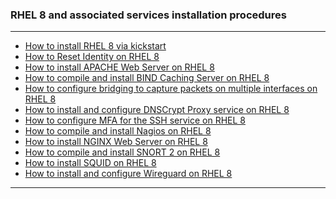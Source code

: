 ### RHEL 8 and associated services installation procedures
- - - -
- [How to install RHEL 8 via kickstart](https://github.com/nomorespice/rhel8-howto/wiki/How-to-install-RHEL-8-via-kickstart)
- [How to Reset Identity on RHEL 8](https://github.com/nomorespice/rhel8-howto/wiki/How-to-Reset-Identity-on-RHEL-8)
- [How to install APACHE Web Server on RHEL 8](https://github.com/nomorespice/rhel8-howto/wiki/How-to-install-APACHE-Web-Server-on-RHEL-8)
- [How to compile and install BIND Caching Server on RHEL 8](https://github.com/nomorespice/rhel8-howto/wiki/How-to-compile-and-install-BIND-Caching-Server-on-RHEL-8)
- [How to configure bridging to capture packets on multiple interfaces on RHEL 8](https://github.com/nomorespice/rhel8-howto/wiki/How-to-configure-bridging-to-capture-packets-on-multiple-interfaces-on-RHEL-8)
- [How to install and configure DNSCrypt Proxy service on RHEL 8](https://github.com/nomorespice/rhel8-howto/wiki/How-to-install-and-configure-DNSCrypt-Proxy-service-on-RHEL-8)
- [How to configure MFA for the SSH service on RHEL 8](https://github.com/nomorespice/rhel8-howto/wiki/How-to-configure-MFA-for-the-SSH-service-on-RHEL-8)
- [How to compile and install Nagios on RHEL 8](https://github.com/nomorespice/rhel8-howto/wiki/How-to-compile-and-install-Nagios-on-RHEL-8)
- [How to install NGINX Web Server on RHEL 8](https://github.com/nomorespice/rhel8-howto/wiki/How-to-install-NGINX-Web-Server-on-RHEL-8)
- [How to compile and install SNORT 2 on RHEL 8](https://github.com/nomorespice/rhel8-howto/wiki/How-to-compile-and-install-SNORT-2-on-RHEL-8)
- [How to install SQUID on RHEL 8](https://github.com/nomorespice/rhel8-howto/wiki/How-to-install-SQUID-on-RHEL-8)
- [How to install and configure Wireguard on RHEL 8](https://github.com/nomorespice/rhel8-howto/wiki/How-to-install-and-configure-Wireguard-on-RHEL-8)
- - - -
